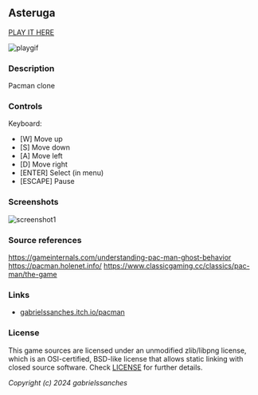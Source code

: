 ## Asteruga

[PLAY IT HERE](https://gabrielssanches.itch.io/pacman)

![playgif](screenshots/play.gif)

### Description

Pacman clone

### Controls

Keyboard:
 - [W] Move up
 - [S] Move down
 - [A] Move left
 - [D] Move right
 - [ENTER] Select (in menu)
 - [ESCAPE] Pause

### Screenshots

![screenshot1](screenshots/screenshot001.png)

### Source references

https://gameinternals.com/understanding-pac-man-ghost-behavior
https://pacman.holenet.info/
https://www.classicgaming.cc/classics/pac-man/the-game

### Links

 - [gabrielssanches.itch.io/pacman](https://gabrielssanches.itch.io/pacman)

### License

This game sources are licensed under an unmodified zlib/libpng license, which is an OSI-certified, BSD-like license that allows static linking with closed source software. Check [LICENSE](LICENSE) for further details.

*Copyright (c) 2024 gabrielssanches*
